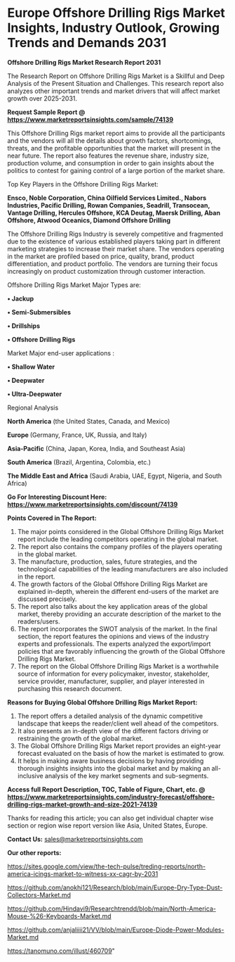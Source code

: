  # Europe Offshore Drilling Rigs Market Insights, Industry Outlook, Growing Trends and Demands 2031

<strong>Offshore Drilling Rigs Market Research Report 2031</strong>

The Research Report on Offshore Drilling Rigs Market is a Skillful and Deep Analysis of the Present Situation and Challenges. This research report also analyzes other important trends and market drivers that will affect market growth over 2025-2031.

<strong>Request Sample Report @ <a href=https://www.marketreportsinsights.com/sample/74139>https://www.marketreportsinsights.com/sample/74139</a></strong>

This Offshore Drilling Rigs market report aims to provide all the participants and the vendors will all the details about growth factors, shortcomings, threats, and the profitable opportunities that the market will present in the near future. The report also features the revenue share, industry size, production volume, and consumption in order to gain insights about the politics to contest for gaining control of a large portion of the market share.

Top Key Players in the Offshore Drilling Rigs Market:

<strong>Ensco, Noble Corporation, China Oilfield Services Limited., Nabors Industries, Pacific Drilling, Rowan Companies, Seadrill, Transocean, Vantage Drilling, Hercules Offshore, KCA Deutag, Maersk Drilling, Aban Offshore, Atwood Oceanics, Diamond Offshore Drilling</strong>

The Offshore Drilling Rigs Industry is severely competitive and fragmented due to the existence of various established players taking part in different marketing strategies to increase their market share. The vendors operating in the market are profiled based on price, quality, brand, product differentiation, and product portfolio. The vendors are turning their focus increasingly on product customization through customer interaction.

Offshore Drilling Rigs Market Major Types are:

<strong>• Jackup

• Semi-Submersibles

• Drillships

• Offshore Drilling Rigs</strong>

Market Major end-user applications :

<strong>• Shallow Water

• Deepwater

• Ultra-Deepwater</strong>

Regional Analysis

</u><strong><b>North America</b></strong> (the United States, Canada, and Mexico)

<strong><b>Europe </b></strong>(Germany, France, UK, Russia, and Italy)

<strong><b>Asia-Pacific</b></strong> (China, Japan, Korea, India, and Southeast Asia)

<strong><b>South America</b></strong> (Brazil, Argentina, Colombia, etc.)

<strong><b>The Middle East and Africa</b></strong> (Saudi Arabia, UAE, Egypt, Nigeria, and South Africa)

<strong>Go For Interesting Discount Here: <a href=https://www.marketreportsinsights.com/discount/74139>https://www.marketreportsinsights.com/discount/74139</a></strong>

<strong>Points Covered in The Report:</strong>
<ol>
  <li>The major points considered in the Global Offshore Drilling Rigs Market report include the leading competitors operating in the global market.</li>
  <li>The report also contains the company profiles of the players operating in the global market.</li>
  <li>The manufacture, production, sales, future strategies, and the technological capabilities of the leading manufacturers are also included in the report.</li>
  <li>The growth factors of the Global Offshore Drilling Rigs Market are explained in-depth, wherein the different end-users of the market are discussed precisely.</li>
  <li>The report also talks about the key application areas of the global market, thereby providing an accurate description of the market to the readers/users.</li>
  <li>The report incorporates the SWOT analysis of the market. In the final section, the report features the opinions and views of the industry experts and professionals. The experts analyzed the export/import policies that are favorably influencing the growth of the Global Offshore Drilling Rigs Market.</li>
  <li>The report on the Global Offshore Drilling Rigs Market is a worthwhile source of information for every policymaker, investor, stakeholder, service provider, manufacturer, supplier, and player interested in purchasing this research document.</li>
</ol>
<strong>Reasons for Buying Global Offshore Drilling Rigs Market Report:</strong>

<ol>
  <li>The report offers a detailed analysis of the dynamic competitive landscape that keeps the reader/client well ahead of the competitors.</li>
  <li>It also presents an in-depth view of the different factors driving or restraining the growth of the global market.</li>
  <li>The Global Offshore Drilling Rigs Market report provides an eight-year forecast evaluated on the basis of how the market is estimated to grow.</li>
  <li>It helps in making aware business decisions by having providing thorough insights insights into the global market and by making an all-inclusive analysis of the key market segments and sub-segments.</li>
</ol>
<strong>Access full Report Description, TOC, Table of Figure, Chart, etc. @ <a href=https://www.marketreportsinsights.com/industry-forecast/offshore-drilling-rigs-market-growth-and-size-2021-74139>https://www.marketreportsinsights.com/industry-forecast/offshore-drilling-rigs-market-growth-and-size-2021-74139</a></strong>


Thanks for reading this article; you can also get individual chapter wise section or region wise report version like Asia, United States, Europe.

<strong>Contact Us:</strong>
sales@marketreportsinsights.com

<strong>Our other reports:</strong>

<a href=https://sites.google.com/view/the-tech-pulse/treding-reports/north-america-icings-market-to-witness-xx-cagr-by-2031>https://sites.google.com/view/the-tech-pulse/treding-reports/north-america-icings-market-to-witness-xx-cagr-by-2031</a>

<a href=https://github.com/anokhi121/Research/blob/main/Europe-Dry-Type-Dust-Collectors-Market.md>https://github.com/anokhi121/Research/blob/main/Europe-Dry-Type-Dust-Collectors-Market.md</a>

<a href=https://github.com/Hindavi9/Researchtrendd/blob/main/North-America-Mouse-%26-Keyboards-Market.md>https://github.com/Hindavi9/Researchtrendd/blob/main/North-America-Mouse-%26-Keyboards-Market.md</a>

<a href=https://github.com/anjaliiii21/VV/blob/main/Europe-Diode-Power-Modules-Market.md>https://github.com/anjaliiii21/VV/blob/main/Europe-Diode-Power-Modules-Market.md</a>

<a href=https://tanomuno.com/illust/460709>https://tanomuno.com/illust/460709</a>"
